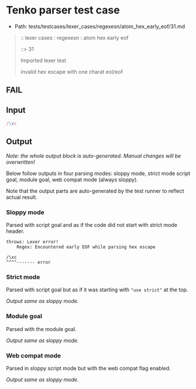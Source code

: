 # Tenko parser test case

- Path: tests/testcases/lexer_cases/regexesn/atom_hex_early_eof/31.md

> :: lexer cases : regexesn : atom hex early eof
>
> ::> 31
>
> Imported lexer test
>
> invalid hex escape with one charat eol/eof

## FAIL

## Input

`````js
/\xc
`````

## Output

_Note: the whole output block is auto-generated. Manual changes will be overwritten!_

Below follow outputs in four parsing modes: sloppy mode, strict mode script goal, module goal, web compat mode (always sloppy).

Note that the output parts are auto-generated by the test runner to reflect actual result.

### Sloppy mode

Parsed with script goal and as if the code did not start with strict mode header.

`````
throws: Lexer error!
    Regex: Encountered early EOF while parsing hex escape

/\xc
^^^^------- error
`````

### Strict mode

Parsed with script goal but as if it was starting with `"use strict"` at the top.

_Output same as sloppy mode._

### Module goal

Parsed with the module goal.

_Output same as sloppy mode._

### Web compat mode

Parsed in sloppy script mode but with the web compat flag enabled.

_Output same as sloppy mode._
